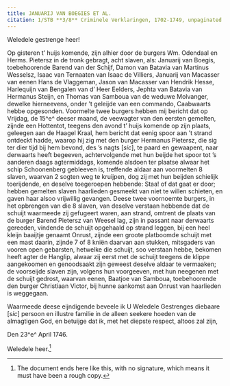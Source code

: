 ```yaml
---
title: JANUARIJ VAN BOEGIES ET AL.
citation: 1/STB **3/8** Criminele Verklaringen, 1702-1749, unpaginated.
---
```


Weledele gestrenge heer!

Op gisteren t’ huijs komende, zijn alhier door de burgers Wm. Odendaal en Herms. Pietersz in de tronk gebragt, acht slaven, als: Januarij van Boegis, toebehoorende Barend van der Schijf, Damon van Batavia van Martinus Wesselsz, Isaac van Ternaaten van Isaac de Villiers, Januarij van Macasser van eenen Hans de Vlaggeman, Jason van Macasser van Hendrik Hesse, Harlequijn van Bengalen van d’ Heer Eelders, Jephta van Batavia van Hermanus Steijn, en Thomas van Samboua van de weduwe Molvanger, dewelke hierneevens, onder ’t geleijde van een commando, Caabwaarts hebbe opgesonden. Voormelte twee burgers hebben mij bericht dat op Vrijdag, de 15^e^ deeser maand, de veewagter van den eersten gemelten, zijnde een Hottentot, teegens den avond t’ huijs komende op zijn plaats, geleegen aan de Haagel Kraal, hem bericht dat eenig spoor aan ’t strand ontdeckt hadde, waarop hij zig met den burger Hermanus Pietersz, die sig ter dier tijd bij hem bevond, des ’s nagts \[*sic*\], te paard en gewaapent, naar derwaarts heeft begeeven, achtervolgende met hun beijde het spoor tot ’s aanderen daags agtermiddags, komende alsdoen ter plaatse alwaar het schip Schoonenberg gebleeven is, treffende aldaar aan voormelten 8 slaven, waarvan 2 sogten weg te kruijpen, dog zij met hun beijden schielijk toerijdende, en deselve toegeroepen hebbende: Staa! of dat gaat er door; hebben gemelten slaven haarlieden gesmeekt van niet te willen schieten, en gaven haar alsoo vrijwillig gevangen. Deese twee voornoemte burgers, in het opbrengen van die 8 slaven, van deselve verstaan hebbende dat de schuijt waarmeede zij gefugeert waren, aan strand, omtrent de plaats van de burger Barend Pietersz van Weesel lag, zijn in passant naar derwaarts gereeden, vindende de schuijt opgehaald op strand leggen, bij een heel kleijn baaijtje genaamt Onrust, zijnde een groote platboomde schuijt met een mast daarin, zijnde 7 of 8 kniën daarvan aan stukken, mitsgaders van vooren open gebarsten, hetwelke die schuijt, soo verstaan hebbe, bekomen heeft agter de Hanglip, alwaar zij eerst met de schuijt teegens de klippe aangekoomen en genoodsaakt zijn geweest deselve aldaar te vermaaken; de voorseijde slaven zijn, volgens hun voorgeeven, met hun neegenen met de schuijt gedrost, waarvan eenen, Baatjoe van Samboua, toebehoorende den burger Christiaan Victor, bij hunne aankomst aan Onrust van haarlieden is weggegaan.

Waarmeede deese eijndigende beveele ik U Weledele Gestrenges diebaare \[*sic*\] persoon en illustre familie in de alleen seekere hoeden van de almagtigen God, en betuijge dat ik, met het diepste respect, altoos zal zijn,

Den 23^e^ April 1746.

Weledele heer.[^1]

[^1]: The document ends here like this, with no signature, which means it must have been a rough copy.